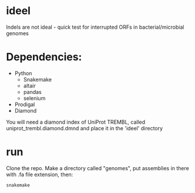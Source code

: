 # ideel
Indels are not ideal - quick test for interrupted ORFs in bacterial/microbial genomes

# Dependencies:
* Python
  * Snakemake
  * altair
  * pandas
  * selenium
* Prodigal
* Diamond

You will need a diamond index of UniProt TREMBL, called uniprot_trembl.diamond.dmnd and place it in the 'ideel' directory

# run

Clone the repo.  Make a directory called "genomes", put assemblies in there with .fa file extension, then:

```
snakemake
```
